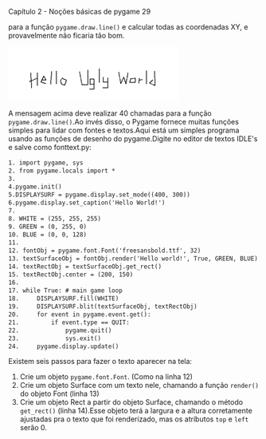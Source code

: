 Capítulo 2 - Noções básicas de pygame 29

para a função `pygame.draw.line()` e calcular todas as coordenadas XY, e provavelmente não ficaria tão bom.

![](imagens/imagem-29.png)

A mensagem acima deve realizar 40 chamadas para a função `pygame.draw.line()`.Ao invés disso, o Pygame fornece muitas funções simples para lidar com fontes e textos.Aqui está um simples programa usando as funções de desenho do pygame.Digite no editor de textos IDLE's e salve como fonttext.py:

	1. import pygame, sys 
	2. from pygame.locals import * 
	3.
	4.pygame.init() 
	5.DISPLAYSURF = pygame.display.set_mode((400, 300)) 
	6.pygame.display.set_caption('Hello World!') 
	7.
	8. WHITE = (255, 255, 255) 
	9. GREEN = (0, 255, 0) 
	10. BLUE = (0, 0, 128) 
	11.
	12. fontObj = pygame.font.Font('freesansbold.ttf', 32) 
	13. textSurfaceObj = fontObj.render('Hello world!', True, GREEN, BLUE) 
	14. textRectObj = textSurfaceObj.get_rect() 
	15. textRectObj.center = (200, 150) 
	16. 
	17. while True: # main game loop
	18. 	DISPLAYSURF.fill(WHITE)
	19. 	DISPLAYSURF.blit(textSurfaceObj, textRectObj) 
	20. 	for event in pygame.event.get(): 
	21. 		if event.type == QUIT: 
	22. 			pygame.quit() 
	23. 			sys.exit() 
	24. 	pygame.display.update() 


Existem seis passos para fazer o texto aparecer na tela:

1. Crie um objeto `pygame.font.Font`. (Como na linha 12)
2. Crie um objeto Surface com um texto nele, chamando a função `render()` do objeto Font (linha 13)
3. Crie um objeto Rect a partir do objeto Surface, chamando o método `get_rect()` (linha 14).Esse objeto terá a largura e a altura corretamente ajustadas pra o texto que foi renderizado, mas os atríbutos `top` e `left` serão 0.










